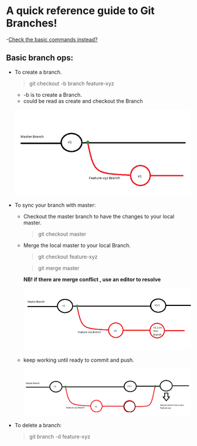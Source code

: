 # A quick reference guide to Git Branches!
-[Check the basic commands instead?](./README.md)

## Basic branch ops:

- To create a branch. <br>
  > git checkout -b branch feature-xyz <br>
   - -b is to create a Branch.
   - could be read as create and checkout the Branch

   ![](/static/img/gitBranchCreated.png)


- To sync your branch with master:
  - Checkout the master branch to have the changes to your local master.
    > git checkout master

  - Merge the local master to your local Branch.
    > git checkout feature-xyz

    > git merge master

    <b>NB! if there are merge conflict , use an editor to resolve</b>

    ![](/static/img/mergeIssueSolve.gif)

  - keep working until ready to commit and push.

    ![](/static/img/branchesMerged.png)

- To delete a branch:
  > git branch -d feature-xyz
